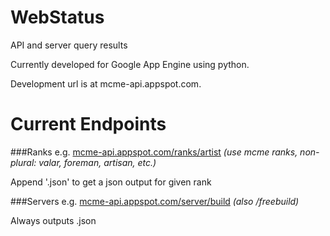 WebStatus
=========

API and server query results

Currently developed for Google App Engine using python.

Development url is at mcme-api.appspot.com.


Current Endpoints
=================

###Ranks
e.g. [mcme-api.appspot.com/ranks/artist](http://mcme-api.appspot.com/ranks/artist)
  *(use mcme ranks, non-plural: valar, foreman, artisan, etc.)*

Append '.json' to get a json output for given rank


###Servers
e.g. [mcme-api.appspot.com/server/build](http://mcme-api.appspot.com/server/build)
  *(also /freebuild)*

Always outputs .json

